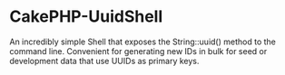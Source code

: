 # CakePHP-UuidShell
An incredibly simple Shell that exposes the String::uuid() method to the command line. Convenient for generating new IDs in bulk for seed or development data that use UUIDs as primary keys.
